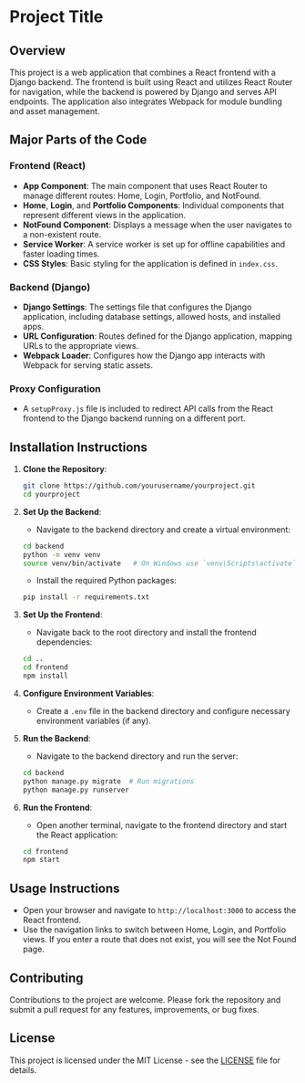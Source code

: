 # Project Title

## Overview

This project is a web application that combines a React frontend with a Django backend. The frontend is built using React and utilizes React Router for navigation, while the backend is powered by Django and serves API endpoints. The application also integrates Webpack for module bundling and asset management.

## Major Parts of the Code

### Frontend (React)

- **App Component**: The main component that uses React Router to manage different routes: Home, Login, Portfolio, and NotFound.
- **Home**, **Login**, and **Portfolio Components**: Individual components that represent different views in the application.
- **NotFound Component**: Displays a message when the user navigates to a non-existent route.
- **Service Worker**: A service worker is set up for offline capabilities and faster loading times.
- **CSS Styles**: Basic styling for the application is defined in `index.css`.

### Backend (Django)

- **Django Settings**: The settings file that configures the Django application, including database settings, allowed hosts, and installed apps.
- **URL Configuration**: Routes defined for the Django application, mapping URLs to the appropriate views.
- **Webpack Loader**: Configures how the Django app interacts with Webpack for serving static assets.

### Proxy Configuration

- A `setupProxy.js` file is included to redirect API calls from the React frontend to the Django backend running on a different port.

## Installation Instructions

1. **Clone the Repository**:
   ```bash
   git clone https://github.com/yourusername/yourproject.git
   cd yourproject
   ```

2. **Set Up the Backend**:
   - Navigate to the backend directory and create a virtual environment:
   ```bash
   cd backend
   python -m venv venv
   source venv/bin/activate   # On Windows use `venv\Scripts\activate`
   ```

   - Install the required Python packages:
   ```bash
   pip install -r requirements.txt
   ```

3. **Set Up the Frontend**:
   - Navigate back to the root directory and install the frontend dependencies:
   ```bash
   cd ..
   cd frontend
   npm install
   ```

4. **Configure Environment Variables**:
   - Create a `.env` file in the backend directory and configure necessary environment variables (if any).

5. **Run the Backend**:
   - Navigate to the backend directory and run the server:
   ```bash
   cd backend
   python manage.py migrate  # Run migrations
   python manage.py runserver
   ```

6. **Run the Frontend**:
   - Open another terminal, navigate to the frontend directory and start the React application:
   ```bash
   cd frontend
   npm start
   ```

## Usage Instructions

- Open your browser and navigate to `http://localhost:3000` to access the React frontend.
- Use the navigation links to switch between Home, Login, and Portfolio views. If you enter a route that does not exist, you will see the Not Found page.

## Contributing

Contributions to the project are welcome. Please fork the repository and submit a pull request for any features, improvements, or bug fixes.

## License

This project is licensed under the MIT License - see the [LICENSE](LICENSE) file for details.